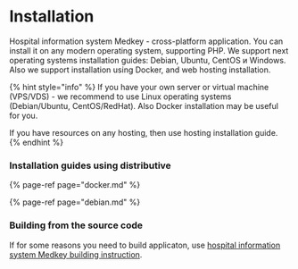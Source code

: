 # Installation

Hospital information system Medkey - cross-platform application. You can install it on any modern operating system, supporting PHP. We support next operating systems installation guides: Debian, Ubuntu, CentOS и Windows. Also we support installation using Docker, and web hosting installation.

{% hint style="info" %}
If you have your own server or virtual machine \(VPS/VDS\) - we recommend to use Linux operating systems \(Debian/Ubuntu, CentOS/RedHat\). Also Docker installation may be useful for you.

If you have resources on any hosting, then use hosting installation guide.
{% endhint %}

### Installation guides using distributive

{% page-ref page="docker.md" %}

{% page-ref page="debian.md" %}

### Building from the source code

If for some reasons you need to build applicaton, use [hospital information system Medkey building instruction](building.md).


